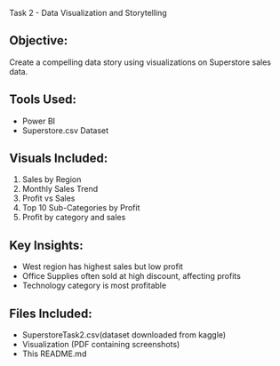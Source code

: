 Task 2 - Data Visualization and Storytelling
## Objective:
Create a compelling data story using visualizations on Superstore sales data.

## Tools Used:
- Power BI 
- Superstore.csv Dataset

## Visuals Included:
1. Sales by Region
2. Monthly Sales Trend
3. Profit vs Sales
4. Top 10 Sub-Categories by Profit
5.  Profit by category and sales

## Key Insights:
- West region has highest sales but low profit
- Office Supplies often sold at high discount, affecting profits
- Technology category is most profitable

## Files Included:
- SuperstoreTask2.csv(dataset downloaded from kaggle)
- Visualization (PDF containing screenshots)
- This README.md
